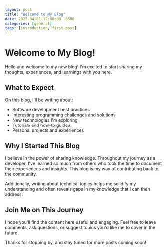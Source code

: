 ```yaml
---
layout: post
title: "Welcome to My Blog"
date: 2025-04-01 12:00:00 -0500
categories: [general]
tags: [introduction, first-post]
---
```


# Welcome to My Blog!

Hello and welcome to my new blog! I'm excited to start sharing my thoughts, experiences, and learnings with you here.

## What to Expect

On this blog, I'll be writing about:

- Software development best practices
- Interesting programming challenges and solutions
- New technologies I'm exploring
- Tutorials and how-to guides
- Personal projects and experiences

## Why I Started This Blog

I believe in the power of sharing knowledge. Throughout my journey as a developer, I've learned so much from others who took the time to document their experiences and insights. This blog is my way of contributing back to the community.

Additionally, writing about technical topics helps me solidify my understanding and often reveals gaps in my knowledge that I can then address.

## Join Me on This Journey

I hope you'll find the content here useful and engaging. Feel free to leave comments, ask questions, or suggest topics you'd like me to cover in the future.

Thanks for stopping by, and stay tuned for more posts coming soon! 